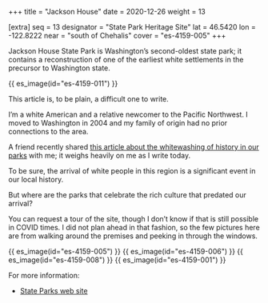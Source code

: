 +++
title = "Jackson House"
date = 2020-12-26
weight = 13

[extra]
seq = 13
designator = "State Park Heritage Site"
lat = 46.5420
lon = -122.8222
near = "south of Chehalis"
cover = "es-4159-005"
+++

Jackson House State Park is Washington’s second-oldest state park; it contains a reconstruction of one of the earliest white settlements in the precursor to Washington state.

<!-- more -->

{{ es_image(id="es-4159-011") }}

This article is, to be plain, a difficult one to write.

I’m a white American and a relative newcomer to the Pacific Northwest. I moved to Washington in 2004 and my family of origin had no prior connections to the area.

A friend recently shared [this article about the whitewashing of history in our parks](https://crosscut.com/opinion/2020/11/magical-hike-whidbey-island-whitewashes-native-history) with me; it weighs heavily on me as I write today.

To be sure, the arrival of white people in this region is a significant event in our local history.

But where are the parks that celebrate the rich culture that predated our arrival?

You can request a tour of the site, though I don’t know if that is still possible in COVID times. I did not plan ahead in that fashion, so the few pictures here are from walking around the premises and peeking in through the windows.

{{ es_image(id="es-4159-005") }}
{{ es_image(id="es-4159-006") }}
{{ es_image(id="es-4159-008") }}
{{ es_image(id="es-4159-001") }}

For more information:

* [State Parks web site](https://parks.state.wa.us/1060/Jackson-House)
